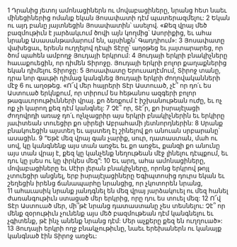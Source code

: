 1 Դրանից յետոյ ամոնացիներն ու մովաբացիները, նրանց հետ նաեւ մինեցիներից ոմանք եկան Յոսափատի դէմ պատերազմելու: 2 Եկան ու այդ բանը յայտնեցին Յոսափատին՝ ասելով. «Քեզ վրայ մեծ բազմութիւն է յարձակւում ծովի այն կողմից՝ Ասորիքից, եւ ահա նրանք Ասասանթամարում են, այսինքն՝ Գադդիում»: 3 Յոսափատը վախեցաւ, երեսն ուղղելով դէպի Տէրը՝ աղօթեց եւ յայտարարեց, որ ծոմ պահեն ամբողջ Յուդայի երկրում: 4 Յուդայի երկրի բնակիչները հաւաքուեցին, որ դիմեն Տիրոջը. Յուդայի երկրի բոլոր քաղաքներից եկան դիմելու Տիրոջը: 5 Յոսափատը Երուսաղէմում, Տիրոջ տանը, դրա նոր գաւթի դիմաց կանգնեց Յուդայի երկրի ժողովականների մէջ 6 ու աղօթեց. «Ո՜վ մեր հայրերի Տէր Աստուած, չէ՞ որ դո՛ւ ես Աստուած երկնքում, որ տիրում ես հեթանոս ազգերի բոլոր թագաւորութիւնների վրայ. քո ձեռքում է իշխանութեան ուժը, եւ ոչ ոք չի կարող քեզ դէմ կանգնել: 7 Չէ՞ որ, Տէ՜ր, քո իսրայէլացի ժողովրդի առաջ դո՛ւ ոչնչացրիր այս երկրի բնակիչներին եւ երկիրը յաւիտեան տուեցիր քո սիրելի Աբրահամի յետնորդներին: 8 Սրանք բնակուեցին այստեղ եւ այստեղ էլ շինելով քո անուան սրբարանը՝ ասացին. 9 “Եթէ մեզ վրայ գան չարիք, սուր, դատաստան, մահ ու սով, կը կանգնենք այս տան առջեւ եւ քո առջեւ, քանզի քո անունը այս տան վրայ է, քեզ կը կանչենք նեղութեան մէջ լինելու դէպքում, եւ դու կը լսես ու կը փրկես մեզ”: 10 Եւ արդ, ահա ամոնացիները, մովաբացիները եւ Սէիր լերան բնակիչները, որոնց երկրով թոյլ չտուեցիր անցնել, երբ իսրայէլացիները Եգիպտոսից դուրս եկան եւ շեղեցին իրենց ճանապարհը նրանցից, որ չկոտորեն նրանց, 11 ահաւասիկ նրանք յանդգնել են մեզ վրայ յարձակուել ու մեզ հանել ժառանգութիւն ստացած մեր երկրից, որը դու ես տուել մեզ: 12 Ո՜վ Տէր Աստուած մեր, մի՞թէ նրանց դատաստանը չես տեսնելու: Չէ՞ որ մենք զօրութիւն չունենք այս մեծ բազմութեան դէմ կանգնելու եւ չգիտենք, թէ ինչ անենք նրանց դէմ: Մեր աչքերը քեզ են ուղղուած»: 13 Յուդայի երկրի ողջ բնակչութիւնը, նաեւ երեխաներն ու կանայք կանգնած էին Տիրոջ առջեւ:
